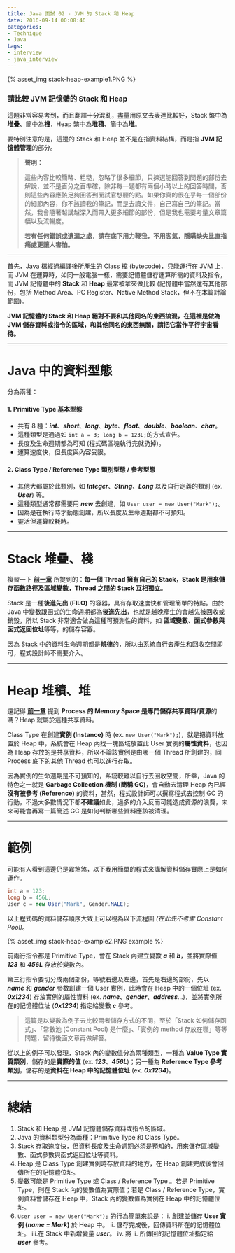 ```yaml
---
title: Java 面試 02 - JVM 的 Stack 和 Heap
date: 2016-09-14 00:08:46
categories:
- Technique
- Java
tags:
- interview
- java_interview
---
```


{% asset_img stack-heap-example1.PNG %}

### 請比較 JVM 記憶體的 Stack 和 Heap
這題非常容易考到，而且翻譯十分混亂，盡量用原文去表達比較好，Stack 繁中為**堆疊**、簡中為**棧**，Heap 繁中為**堆積**、簡中為**堆**。

要特別注意的是，這邊的 Stack 和 Heap 並不是在指資料結構，而是指 **JVM 記憶體管理**的部分。

<!-- more -->

> **聲明：**
>
> 這些內容比較簡略、粗糙，忽略了很多細節，只揀選能回答到問題的部份去解說，並不是百分之百準確，除非每一題都有兩個小時以上的回答時間，否則這些內容應該足夠回答到面試官想聽的點。如果你真的很在乎每一個部份的細節內容，你不該讀我的筆記，而是去讀文件，自己寫自己的筆記。當然，我會隨著越講越深入而帶入更多細節的部份，但是我也需要考量文章篇幅以及流暢度。
>
> **若有任何錯誤或遺漏之處，請在底下用力鞭我，不用客氣，隱瞞缺失比直指痛處更讓人害怕。**

----

首先，Java 檔經過編譯後所產生的 Class 檔 (bytecode)，只能運行在 JVM 上，而 JVM 在運算時，如同一般電腦一樣，需要記憶體儲存運算所需的資料及指令，而 JVM 記憶體中的 **Stack** 和 **Heap** 最常被拿來做比較 (記憶體中當然還有其他部份，包括 Method Area、PC Register、Native Method Stack，但不在本篇討論範圍)。

**JVM 記憶體的 Stack 和 Heap 絕對不要和其他同名的東西搞混，在這裡是做為 JVM 儲存資料或指令的區域，和其他同名的東西無關，請把它當作平行宇宙看待。**

----

# Java 中的資料型態

分為兩種：

#### 1. Primitive Type 基本型態
* 共有 8 種：***int***、***short***、***long***、***byte***、***float***、***double***、***boolean***、***char***。
* 這種類型是通過如 `int a = 3; long b = 123L;`的方式宣告。
* 長度及生命週期都為可知 (程式碼區塊執行完就扔掉)。
* 運算速度快，但長度與內容受限。

#### 2. Class Type / Reference Type 類別型態 / 參考型態
* 其他大都屬於此類別，如 ***Integer***、***String***、***Long*** 以及自行定義的類別 (ex. ***User***) 等。
* 這種類型通常都需要用 ***new*** 去創建，如 `User user = new User("Mark");`。
* 因為是在執行時才動態創建，所以長度及生命週期都不可預知。
* 靈活但運算較耗時。

----

# Stack 堆疊、棧
複習一下 [**前一章**](http://blog.marksylee.com/2016/09/13/java-interview-01-program-process-thread/) 所提到的：**每一個 Thread 擁有自己的 Stack，Stack 是用來儲存函數路徑及區域變數，Thread 之間的 Stack 互相獨立。**

Stack 是一種**後進先出 (FILO)** 的容器，具有存取速度快和管理簡單的特點。由於 Java 中變數跟函式的生命週期都為**後進先出**，也就是越晚產生的會越先被回收或銷毀，所以 Stack 非常適合做為這種可預測性的資料，如 **區域變數、函式參數與函式返回位址**等等，的儲存容器。

因為 Stack 中的資料生命週期都是**規律**的，所以由系統自行去產生和回收空間即可，程式設計師不需要介入。

----

# Heap 堆積、堆
還記得 [**前一章**](http://blog.marksylee.com/2016/09/13/java-interview-01-program-process-thread/) 提到 **Process 的 Memory Space 是專門儲存共享資料/資源**的嗎？Heap 就屬於這種共享資料。

Class Type 在創建**實例 (Instance)** 時 (ex. `new User("Mark");`)，就是把資料放置於 Heap 中，系統會在 Heap 內找一塊區域放置此 User 實例的**屬性資料**，也因為 Heap 存放的是共享資料，所以不論該實例是由哪一個 Thread 所創建的，同 Process 底下的其他 Thread 也可以進行存取。

因為實例的生命週期是不可預知的，系統較難以自行去回收空間，所幸，Java 的特色之一就是 **Garbage Collection 機制 (簡稱 GC)**，會自動去清理 Heap 內已經**沒有被參考 (Reference)** 的資料，當然，程式設計師可以撰寫程式去控制 GC 的行動，不過大多數情況下都**不建議**如此，過多的介入反而可能造成資源的浪費，未來~~可能~~會再寫一篇簡述 GC 是如何判斷哪些資料應該被清理。

----

# 範例
可能有人看到這邊仍是霧煞煞，以下我用簡單的程式來講解資料儲存實際上是如何運作。

```java
int a = 123;
long b = 456L;
User c = new User("Mark", Gender.MALE);
```

以上程式碼的資料儲存順序大致上可以視為以下流程圖 *(在此先不考慮 Constant Pool)*。

{% asset_img stack-heap-example2.PNG example %}

前兩行指令都是 Primitive Type，會在 Stack 內建立變數 ***a*** 和 ***b***，並將實際值 ***123*** 和 ***456L*** 存放於變數內。

第三行指令要切分成兩個部份，等號右邊及左邊，首先是右邊的部份，先以 ***name*** 和 ***gender*** 參數創建一個 User 實例，此時會在 Heap 中的一個位址 (ex. ***0x1234***) 存放實例的屬性資料 (ex. ***name***、***gender***、***address***...)，並將實例所在的記憶體位址 (***0x1234***) 指定給變數 ***c*** 參考。

> 這篇是以變數為例子去比較兩者儲存方式的不同，至於「Stack 如何儲存函式」、「常數池 (Constant Pool) 是什麼」、「實例的 method 存放在哪」等等問題，留待後面文章再做解答。

從以上的例子可以發現，Stack 內的變數值分為兩種類型，一種為 **Value Type 實質類別**，儲存的是**實際的值** (ex. ***123***、***456L***)；另一種為 **Reference Type 參考類別**，儲存的是**資料在 Heap 中的記憶體位址** (ex. ***0x1234***)。

----

# 總結
1. Stack 和 Heap 是 JVM 記憶體儲存資料或指令的區域。
2. Java 的資料類型分為兩種：Primitive Type 和 Class Type。
3. Stack 存取速度快，但資料長度及生命週期必須是預知的，用來儲存區域變數、函式參數與函式返回位址等資料。
4. Heap 是 Class Type 創建實例時存放資料的地方，在 Heap 創建完成後會回傳所在的記憶體位址。
5. 變數可能是 Primitive Type 或 Class / Reference Type 。若是 Primitive Type，則在 Stack 內的變數值為實際值；若是 Class / Reference Type，實例資料會儲存在 Heap 中，Stack 內的變數值為實例在 Heap 中的記憶體位址。
6. `User user = new User("Mark");` 的行為簡單來說是：
	i.	創建並儲存 **User 實例 (*name = Mark*)** 於 Heap 中。
	ii.	儲存完成後，回傳資料所在的記憶體位址。
	iii.在 Stack 中新增變量 ***user***。
	iv.	將 ii. 所傳回的記憶體位址指定給 ***user*** 參考。